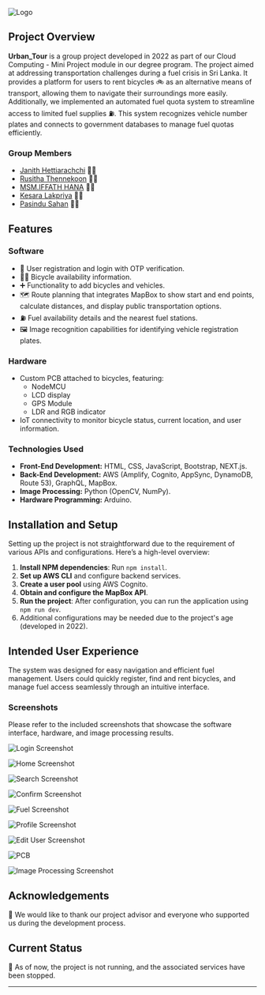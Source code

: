 ![Logo](https://github.com/PasinduSahan001/Urban_Tour_Frontend_-_Backend_03/blob/38cf0e5f77fe770b285f00f3591f70abde39f18e/Resources_ReadME/Logo_2-min.png)

## Project Overview
**Urban_Tour** is a group project developed in 2022 as part of our Cloud Computing - Mini Project module in our degree program. The project aimed at addressing transportation challenges during a fuel crisis in Sri Lanka. It provides a platform for users to rent bicycles 🚲 as an alternative means of transport, allowing them to navigate their surroundings more easily. Additionally, we implemented an automated fuel quota system to streamline access to limited fuel supplies ⛽. This system recognizes vehicle number plates and connects to government databases to manage fuel quotas efficiently.

### Group Members
- [Janith Hettiarachchi](https://github.com/JanithK27) 🧑‍💻
- [Rusitha Thennekoon](https://github.com/Rusitha28) 🧑‍💻
- [MSM.IFFATH HANA](https://github.com/iffathhana) 🧑‍💻
- [Kesara Lakpriya](https://github.com/42Kesara) 🧑‍💻
- [Pasindu Sahan](https://github.com/PasinduSahan001) 🧑‍💻

## Features
### Software
- 🔐 User registration and login with OTP verification.
- 🚴‍♂️ Bicycle availability information.
- ➕ Functionality to add bicycles and vehicles.
- 🗺️ Route planning that integrates MapBox to show start and end points, calculate distances, and display public transportation options.
- ⛽ Fuel availability details and the nearest fuel stations.
- 🖼️ Image recognition capabilities for identifying vehicle registration plates.

### Hardware
- Custom PCB attached to bicycles, featuring:
  - NodeMCU
  - LCD display
  - GPS Module
  - LDR and RGB indicator
- IoT connectivity to monitor bicycle status, current location, and user information.

### Technologies Used
- **Front-End Development:** HTML, CSS, JavaScript, Bootstrap, NEXT.js.
- **Back-End Development:** AWS (Amplify, Cognito, AppSync, DynamoDB, Route 53), GraphQL, MapBox.
- **Image Processing:** Python (OpenCV, NumPy).
- **Hardware Programming:** Arduino.

## Installation and Setup
Setting up the project is not straightforward due to the requirement of various APIs and configurations. Here’s a high-level overview:

1. **Install NPM dependencies**: Run `npm install`.
2. **Set up AWS CLI** and configure backend services.
3. **Create a user pool** using AWS Cognito.
4. **Obtain and configure the MapBox API**.
5. **Run the project**: After configuration, you can run the application using `npm run dev`.
6. Additional configurations may be needed due to the project's age (developed in 2022).

## Intended User Experience
The system was designed for easy navigation and efficient fuel management. Users could quickly register, find and rent bicycles, and manage fuel access seamlessly through an intuitive interface.

### Screenshots
Please refer to the included screenshots that showcase the software interface, hardware, and image processing results.

![Login Screenshot](https://github.com/PasinduSahan001/Urban_Tour_Frontend_-_Backend_03/blob/38cf0e5f77fe770b285f00f3591f70abde39f18e/Resources_ReadME/Screenshots/Login-min.png)

![Home Screenshot](https://github.com/PasinduSahan001/Urban_Tour_Frontend_-_Backend_03/blob/38cf0e5f77fe770b285f00f3591f70abde39f18e/Resources_ReadME/Screenshots/Home-min.png)

![Search Screenshot](https://github.com/PasinduSahan001/Urban_Tour_Frontend_-_Backend_03/blob/38cf0e5f77fe770b285f00f3591f70abde39f18e/Resources_ReadME/Screenshots/Search-min.png)

![Confirm Screenshot](https://github.com/PasinduSahan001/Urban_Tour_Frontend_-_Backend_03/blob/38cf0e5f77fe770b285f00f3591f70abde39f18e/Resources_ReadME/Screenshots/Confirm-min.png)

![Fuel Screenshot](https://github.com/PasinduSahan001/Urban_Tour_Frontend_-_Backend_03/blob/38cf0e5f77fe770b285f00f3591f70abde39f18e/Resources_ReadME/Screenshots/Fuel-min.png)

![Profile Screenshot](https://github.com/PasinduSahan001/Urban_Tour_Frontend_-_Backend_03/blob/38cf0e5f77fe770b285f00f3591f70abde39f18e/Resources_ReadME/Screenshots/Profile-min.png)

![Edit User Screenshot](https://github.com/PasinduSahan001/Urban_Tour_Frontend_-_Backend_03/blob/38cf0e5f77fe770b285f00f3591f70abde39f18e/Resources_ReadME/Screenshots/Edit%20User-min.png)

![PCB](https://github.com/PasinduSahan001/Urban_Tour_Frontend_-_Backend_03/blob/38cf0e5f77fe770b285f00f3591f70abde39f18e/Resources_ReadME/PCB.jpg)

![Image Processing Screenshot](https://github.com/PasinduSahan001/Urban_Tour_Frontend_-_Backend_03/blob/38cf0e5f77fe770b285f00f3591f70abde39f18e/Resources_ReadME/Image%20Processing.png)

## Acknowledgements
🙏 We would like to thank our project advisor and everyone who supported us during the development process.

## Current Status
🚫 As of now, the project is not running, and the associated services have been stopped.

---

